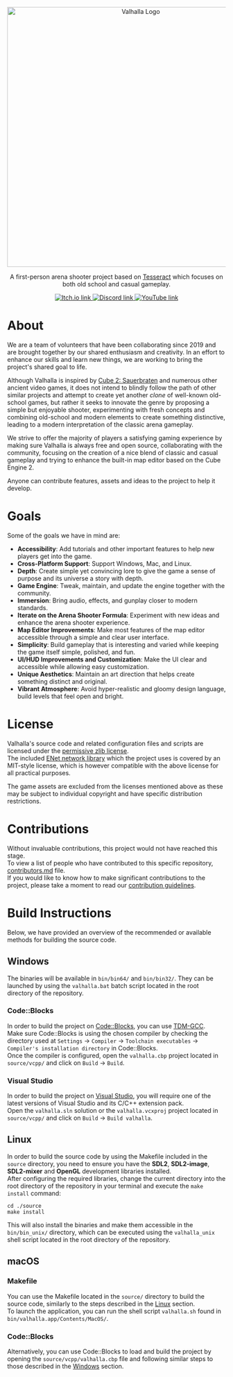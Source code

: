 <p align="center">
  <img width="600" src="https://dl.dropboxusercontent.com/s/jld3nn81hag8w8g/logo_ol640x160.png?dl=0" alt="Valhalla Logo">
</p>

<p align="center">
  A first-person arena shooter project based on <a href="http://tesseract.gg/">Tesseract</a> which focuses on both old school and casual gameplay.
</p>

<p align="center">
  <a href="https://valhalla-project.itch.io/valhalla-fps">
    <img src="https://img.shields.io/badge/Itch.io-white?style=for-the-badge&logo=itch.io&logoColor=black" alt="Itch.io link"/>
  </a>
  <a href="https://discord.gg/qFMAde5WQP">
    <img src="https://img.shields.io/badge/Discord-blue?style=for-the-badge&logo=discord&logoColor=white" alt="Discord link"/>
  </a>
  <a href="https://www.youtube.com/@valhallaprojectFPS/">
    <img src="https://img.shields.io/badge/YouTube-red?style=for-the-badge&logo=youtube&logoColor=white" alt="YouTube link"/>
  </a>
</p>

# About
We are a team of volunteers that have been collaborating since 2019 and are brought together by our shared enthusiasm and creativity.
In an effort to enhance our skills and learn new things, we are working to bring the project's shared goal to life.

Although Valhalla is inspired by [Cube 2: Sauerbraten](http://sauerbraten.org) and numerous other ancient video games, it does not intend to blindly follow the path of other similar projects and attempt to create yet another *clone* of well-known old-school games, but rather it seeks to innovate the genre by proposing a simple but enjoyable shooter, experimenting with fresh concepts and combining old-school and modern elements to create something distinctive, leading to a modern interpretation of the classic arena gameplay.

We strive to offer the majority of players a satisfying gaming experience by making sure Valhalla is always free and open source, collaborating with the community, focusing on the creation of a nice blend of classic and casual gameplay and trying to enhance the built-in map editor based on the Cube Engine 2.

Anyone can contribute features, assets and ideas to the project to help it develop.

# Goals
Some of the goals we have in mind are:
- **Accessibility**: Add tutorials and other important features to help new players get into the game.
- **Cross-Platform Support**: Support Windows, Mac, and Linux.
- **Depth**: Create simple yet convincing lore to give the game a sense of purpose and its universe a story with depth.
- **Game Engine**: Tweak, maintain, and update the engine together with the community.
- **Immersion**: Bring audio, effects, and gunplay closer to modern standards.
- **Iterate on the Arena Shooter Formula**: Experiment with new ideas and enhance the arena shooter experience.
- **Map Editor Improvements**: Make most features of the map editor accessible through a simple and clear user interface.
- **Simplicity**: Build gameplay that is interesting and varied while keeping the game itself simple, polished, and fun.
- **UI/HUD Improvements and Customization**: Make the UI clear and accessible while allowing easy customization.
- **Unique Aesthetics**: Maintain an art direction that helps create something distinct and original.
- **Vibrant Atmosphere**: Avoid hyper-realistic and gloomy design language, build levels that feel open and bright.

# License
Valhalla's source code and related configuration files and scripts are licensed under the [permissive zlib license](./license.md).  
The included [ENet network library](./source/enet) which the project uses is covered by an MIT-style license, which is however compatible with the above license for all practical purposes.

The game assets are excluded from the licenses mentioned above as these may be subject to individual copyright and have specific distribution restrictions.

# Contributions
Without invaluable contributions, this project would not have reached this stage.  
To view a list of people who have contributed to this specific repository, [contributors.md](./contributors.md) file.  
If you would like to know how to make significant contributions to the project, please take a moment to read our [contribution guidelines](https://github.com/project-valhalla/.github/blob/main/CONTRIBUTING.md).

# Build Instructions
Below, we have provided an overview of the recommended or available methods for building the source code.

## Windows
The binaries will be available in `bin/bin64/` and `bin/bin32/`. They can be launched by using the `valhalla.bat` batch script located in the root directory of the repository.

### Code::Blocks
In order to build the project on [Code::Blocks](https://www.codeblocks.org/downloads/binaries/), you can use [TDM-GCC](http://tdm-gcc.tdragon.net/download).  
Make sure Code::Blocks is using the chosen compiler by checking the directory used at `Settings` -> `Compiler` -> `Toolchain executables` -> `Compiler's installation directory` in Code::Blocks.  
Once the compiler is configured, open the `valhalla.cbp` project located in `source/vcpp/` and click on `Build` -> `Build`.

### Visual Studio
In order to build the project on [Visual Studio](https://visualstudio.microsoft.com/en/), you will require one of the latest versions of Visual Studio and its C/C++ extension pack.  
Open the `valhalla.sln` solution or the `valhalla.vcxproj` project located in `source/vcpp/` and click on `Build` -> `Build valhalla`.

## Linux
In order to build the source code by using the Makefile included in the `source` directory, you need to ensure you have the **SDL2**, **SDL2-image**, **SDL2-mixer** and **OpenGL** development libraries installed.  
After configuring the required libraries, change the current directory into the root directory of the repository in your terminal and execute the `make install` command:
```
cd ./source
make install
```
This will also install the binaries and make them accessible in the `bin/bin_unix/` directory, which can be executed using the `valhalla_unix` shell script located in the root directory of the repository.

## macOS
### Makefile
You can use the Makefile located in the `source/` directory to build the source code, similarly to the steps described in the [Linux](#linux) section.  
To launch the application, you can run the shell script `valhalla.sh` found in `bin/valhalla.app/Contents/MacOS/`.

### Code::Blocks
Alternatively, you can use Code::Blocks to load and build the project by opening the `source/vcpp/valhalla.cbp` file and following similar steps to those described in the [Windows](#windows) section.
